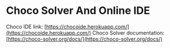 # Choco Solver And Online IDE

Choco IDE link: [https://chocoide.herokuapp.com/](https://chocoide.herokuapp.com/)
Choco Solver documentation: [https://choco-solver.org/docs/](https://choco-solver.org/docs/)
